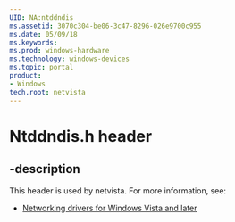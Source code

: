 ```yaml
---
UID: NA:ntddndis
ms.assetid: 3070c304-be06-3c47-8296-026e9700c955
ms.date: 05/09/18
ms.keywords: 
ms.prod: windows-hardware
ms.technology: windows-devices
ms.topic: portal
product:
- Windows
tech.root: netvista
---
```


# Ntddndis.h header


## -description


This header is used by netvista. For more information, see:

- [Networking drivers for Windows Vista and later](../_netvista/index.md)

